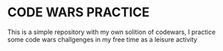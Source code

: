 # CODE WARS PRACTICE

This is a simple repository with my own solition of codewars, I practice some code wars challgenges in my free time as a leisure activity
